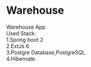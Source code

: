 # Warehouse
Warehouse App \
Used Stack: \
1.Spring boot 2 \
2.ExtJs 6 \
3.Postgre Database,PostgreSQL \
4.Hibernate


